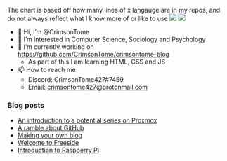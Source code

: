 <!--![Anurag's GitHub stats](https://github-readme-stats.vercel.app/api?username=crimsontome&show_icons=true&theme=dark)-->

The chart is based off how many lines of x langauge are in my repos, and do not always reflect what I know more of or like to use
![](https://raw.githubusercontent.com/CrimsonTome/ghstats/master/generated/overview.svg)
![](https://raw.githubusercontent.com/CrimsonTome/ghstats/master/generated/languages.svg)

- 👋 Hi, I’m @CrimsonTome
- 👀 I’m interested in Computer Science, Sociology and Psychology
- 🌱 I’m currently working on <https://github.com/CrimsonTome/crimsontome-blog>
  - As part of this I am learning HTML, CSS and JS 
- 📫 How to reach me
  - Discord: CrimsonTome427#7459
  - Email: <crimsontome427@protonmail.com>

### Blog posts

<!-- BLOG-POST-LIST:START -->
- [An introduction to a potential series on Proxmox](https://crimsontome.netlify.app/posts/PVE/)
- [A ramble about GitHub](https://crimsontome.netlify.app/posts/a-ramble-on-github/)
- [Making your own blog](https://crimsontome.netlify.app/posts/making-your-own-blog/)
- [Welcome to Freeside](https://crimsontome.netlify.app/posts/introduction-to-freeside/)
- [Introduction to Raspberry Pi](https://crimsontome.netlify.app/posts/raspi-intro/)
<!-- BLOG-POST-LIST:END -->
